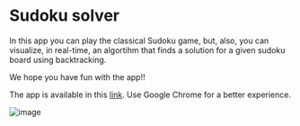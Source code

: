 # Sudoku solver
In this app you can play the classical Sudoku game, but, also, you can visualize, in real-time, an algortihm that finds a solution for a given sudoku board using backtracking.

We hope you have fun with the app!!

The app is available in this [link](https://diegozaratefer.github.io/Sudoku-solver/). Use Google Chrome for a better experience.

![image](https://github.com/diegoZarateFer/Sudoku-solver/assets/99451650/bb5c8757-adf4-40c8-9f2d-96636c9d15bf)
